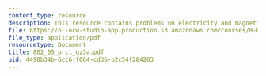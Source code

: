 ```yaml
---
content_type: resource
description: This resource contains problems on electricity and magnetism.
file: https://ol-ocw-studio-app-production.s3.amazonaws.com/courses/8-02x-physics-ii-electricity-magnetism-with-an-experimental-focus-spring-2005/4490b34b6cc6f064cd36b2c54f284203_802_05_prct_qz3a.pdf
file_type: application/pdf
resourcetype: Document
title: 802_05_prct_qz3a.pdf
uid: 4490b34b-6cc6-f064-cd36-b2c54f284203
---
```

